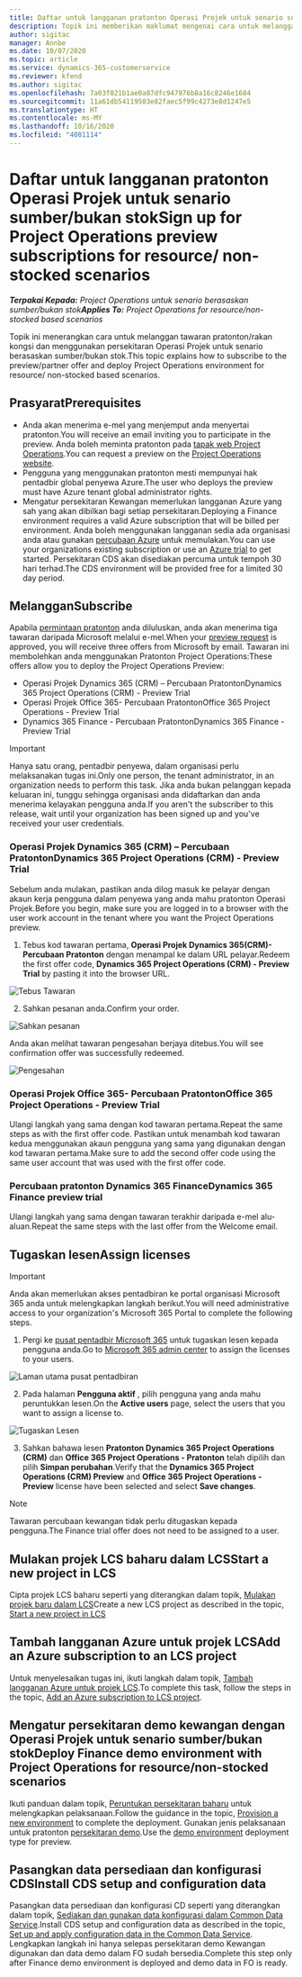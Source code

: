 ```yaml
---
title: Daftar untuk langganan pratonton Operasi Projek untuk senario sumber/bukan stok
description: Topik ini memberikan maklumat mengenai cara untuk melanggan dan menggunakan Operasi Projek untuk senario berasaskan sumber/bukan stok.
author: sigitac
manager: Annbe
ms.date: 10/07/2020
ms.topic: article
ms.service: dynamics-365-customerservice
ms.reviewer: kfend
ms.author: sigitac
ms.openlocfilehash: 7a03f021b1ae0a87dfc947976b8a16c8246e1684
ms.sourcegitcommit: 11a61db54119503e82faec5f99c4273e8d1247e5
ms.translationtype: HT
ms.contentlocale: ms-MY
ms.lasthandoff: 10/16/2020
ms.locfileid: "4081114"
---
```

# <a name="sign-up-for-project-operations-preview-subscriptions-for-resource-non-stocked-scenarios"></a><span data-ttu-id="d3d41-103">Daftar untuk langganan pratonton Operasi Projek untuk senario sumber/bukan stok</span><span class="sxs-lookup"><span data-stu-id="d3d41-103">Sign up for Project Operations preview subscriptions for resource/ non-stocked scenarios</span></span>

<span data-ttu-id="d3d41-104">_**Terpakai Kepada:** Project Operations untuk senario berasaskan sumber/bukan stok_</span><span class="sxs-lookup"><span data-stu-id="d3d41-104">_**Applies To:** Project Operations for resource/non-stocked based scenarios_</span></span>

<span data-ttu-id="d3d41-105">Topik ini menerangkan cara untuk melanggan tawaran pratonton/rakan kongsi dan menggunakan persekitaran Operasi Projek untuk senario berasaskan sumber/bukan stok.</span><span class="sxs-lookup"><span data-stu-id="d3d41-105">This topic explains how to subscribe to the preview/partner offer and deploy Project Operations environment for resource/ non-stocked based scenarios.</span></span>

## <a name="prerequisites"></a><span data-ttu-id="d3d41-106">Prasyarat</span><span class="sxs-lookup"><span data-stu-id="d3d41-106">Prerequisites</span></span>

- <span data-ttu-id="d3d41-107">Anda akan menerima e-mel yang menjemput anda menyertai pratonton.</span><span class="sxs-lookup"><span data-stu-id="d3d41-107">You will receive an email inviting you to participate in the preview.</span></span> <span data-ttu-id="d3d41-108">Anda boleh meminta pratonton pada [tapak web Project Operations](https://dynamics.microsoft.com/en-us/project-operations/overview/).</span><span class="sxs-lookup"><span data-stu-id="d3d41-108">You can request a preview on the [Project Operations website](https://dynamics.microsoft.com/en-us/project-operations/overview/).</span></span>
- <span data-ttu-id="d3d41-109">Pengguna yang menggunakan pratonton mesti mempunyai hak pentadbir global penyewa Azure.</span><span class="sxs-lookup"><span data-stu-id="d3d41-109">The user who deploys the preview must have Azure tenant global administrator rights.</span></span>
- <span data-ttu-id="d3d41-110">Mengatur persekitaran Kewangan memerlukan langganan Azure yang sah yang akan dibilkan bagi setiap persekitaran.</span><span class="sxs-lookup"><span data-stu-id="d3d41-110">Deploying a Finance environment requires a valid Azure subscription that will be billed per environment.</span></span> <span data-ttu-id="d3d41-111">Anda boleh menggunakan langganan sedia ada organisasi anda atau gunakan [percubaan Azure](https://azure.microsoft.com/en-us/free/) untuk memulakan.</span><span class="sxs-lookup"><span data-stu-id="d3d41-111">You can use your organizations existing subscription or use an [Azure trial](https://azure.microsoft.com/en-us/free/) to get started.</span></span> <span data-ttu-id="d3d41-112">Persekitaran CDS akan disediakan percuma untuk tempoh 30 hari terhad.</span><span class="sxs-lookup"><span data-stu-id="d3d41-112">The CDS environment will be provided free for a limited 30 day period.</span></span>

## <a name="subscribe"></a><span data-ttu-id="d3d41-113">Melanggan</span><span class="sxs-lookup"><span data-stu-id="d3d41-113">Subscribe</span></span>

<span data-ttu-id="d3d41-114">Apabila [permintaan pratonton](https://forms.office.com/FormsPro/Pages/ResponsePage.aspx?id=v4j5cvGGr0GRqy180BHbR56j8lZs0FdAvwT75_WNFyxUMkRDV1NYQU5TNjE2VjhKOVBUNVg2R0s1NC4u) anda diluluskan, anda akan menerima tiga tawaran daripada Microsoft melalui e-mel.</span><span class="sxs-lookup"><span data-stu-id="d3d41-114">When your [preview request](https://forms.office.com/FormsPro/Pages/ResponsePage.aspx?id=v4j5cvGGr0GRqy180BHbR56j8lZs0FdAvwT75_WNFyxUMkRDV1NYQU5TNjE2VjhKOVBUNVg2R0s1NC4u) is approved, you will receive three offers from Microsoft by email.</span></span> <span data-ttu-id="d3d41-115">Tawaran ini membolehkan anda menggunakan Pratonton Project Operations:</span><span class="sxs-lookup"><span data-stu-id="d3d41-115">These offers allow you to deploy the Project Operations Preview:</span></span>

- <span data-ttu-id="d3d41-116">Operasi Projek Dynamics 365 (CRM) – Percubaan Pratonton</span><span class="sxs-lookup"><span data-stu-id="d3d41-116">Dynamics 365 Project Operations (CRM) - Preview Trial</span></span>
- <span data-ttu-id="d3d41-117">Operasi Projek Office 365- Percubaan Pratonton</span><span class="sxs-lookup"><span data-stu-id="d3d41-117">Office 365 Project Operations - Preview Trial</span></span>
- <span data-ttu-id="d3d41-118">Dynamics 365 Finance - Percubaan Pratonton</span><span class="sxs-lookup"><span data-stu-id="d3d41-118">Dynamics 365 Finance - Preview Trial</span></span>

> [!IMPORTANT]
> <span data-ttu-id="d3d41-119">Hanya satu orang, pentadbir penyewa, dalam organisasi perlu melaksanakan tugas ini.</span><span class="sxs-lookup"><span data-stu-id="d3d41-119">Only one person, the tenant administrator, in an organization needs to perform this task.</span></span> <span data-ttu-id="d3d41-120">Jika anda bukan pelanggan kepada keluaran ini, tunggu sehingga organisasi anda didaftarkan dan anda menerima kelayakan pengguna anda.</span><span class="sxs-lookup"><span data-stu-id="d3d41-120">If you aren't the subscriber to this release, wait until your organization has been signed up and you've received your user credentials.</span></span>

### <a name="dynamics-365-project-operations-crm---preview-trial"></a><span data-ttu-id="d3d41-121">Operasi Projek Dynamics 365 (CRM) – Percubaan Pratonton</span><span class="sxs-lookup"><span data-stu-id="d3d41-121">Dynamics 365 Project Operations (CRM) - Preview Trial</span></span> 

<span data-ttu-id="d3d41-122">Sebelum anda mulakan, pastikan anda dilog masuk ke pelayar dengan akaun kerja pengguna dalam penyewa yang anda mahu pratonton Operasi Projek.</span><span class="sxs-lookup"><span data-stu-id="d3d41-122">Before you begin, make sure you are logged in to a browser with the user work account in the tenant where you want the Project Operations preview.</span></span>

1. <span data-ttu-id="d3d41-123">Tebus kod tawaran pertama, **Operasi Projek Dynamics 365(CRM)- Percubaan Pratonton** dengan menampal ke dalam URL pelayar.</span><span class="sxs-lookup"><span data-stu-id="d3d41-123">Redeem the first offer code, **Dynamics 365 Project Operations (CRM) - Preview Trial** by pasting it into the browser URL.</span></span>

![Tebus Tawaran](./media/16RedeemFirstOfferNew.png)

2. <span data-ttu-id="d3d41-125">Sahkan pesanan anda.</span><span class="sxs-lookup"><span data-stu-id="d3d41-125">Confirm your order.</span></span>

![Sahkan pesanan](./media/17ConfirmOrderNew.png)

<span data-ttu-id="d3d41-127">Anda akan melihat tawaran pengesahan berjaya ditebus.</span><span class="sxs-lookup"><span data-stu-id="d3d41-127">You will see confirmation offer was successfully redeemed.</span></span>

![Pengesahan](./media/18OrderConfirmationNew.png)

### <a name="office-365-project-operations---preview-trial"></a><span data-ttu-id="d3d41-129">Operasi Projek Office 365- Percubaan Pratonton</span><span class="sxs-lookup"><span data-stu-id="d3d41-129">Office 365 Project Operations - Preview Trial</span></span>

<span data-ttu-id="d3d41-130">Ulangi langkah yang sama dengan kod tawaran pertama.</span><span class="sxs-lookup"><span data-stu-id="d3d41-130">Repeat the same steps as with the first offer code.</span></span> <span data-ttu-id="d3d41-131">Pastikan untuk menambah kod tawaran kedua menggunakan akaun pengguna yang sama yang digunakan dengan kod tawaran pertama.</span><span class="sxs-lookup"><span data-stu-id="d3d41-131">Make sure to add the second offer code using the same user account that was used with the first offer code.</span></span>

### <a name="dynamics-365-finance-preview-trial"></a><span data-ttu-id="d3d41-132">Percubaan pratonton Dynamics 365 Finance</span><span class="sxs-lookup"><span data-stu-id="d3d41-132">Dynamics 365 Finance preview trial</span></span>

<span data-ttu-id="d3d41-133">Ulangi langkah yang sama dengan tawaran terakhir daripada e-mel alu-aluan.</span><span class="sxs-lookup"><span data-stu-id="d3d41-133">Repeat the same steps with the last offer from the Welcome email.</span></span>

## <a name="assign-licenses"></a><span data-ttu-id="d3d41-134">Tugaskan lesen</span><span class="sxs-lookup"><span data-stu-id="d3d41-134">Assign licenses</span></span>

> [!IMPORTANT]
> <span data-ttu-id="d3d41-135">Anda akan memerlukan akses pentadbiran ke portal organisasi Microsoft 365 anda untuk melengkapkan langkah berikut.</span><span class="sxs-lookup"><span data-stu-id="d3d41-135">You will need administrative access to your organization's Microsoft 365 Portal to complete the following steps.</span></span>

1. <span data-ttu-id="d3d41-136">Pergi ke [pusat pentadbir Microsoft 365](https://portal.office.com/) untuk tugaskan lesen kepada pengguna anda.</span><span class="sxs-lookup"><span data-stu-id="d3d41-136">Go to [Microsoft 365 admin center](https://portal.office.com/) to assign the licenses to your users.</span></span>

![Laman utama pusat pentadbiran](./media/14AdminPortal.png)

2. <span data-ttu-id="d3d41-138">Pada halaman **Pengguna aktif** , pilih pengguna yang anda mahu peruntukkan lesen.</span><span class="sxs-lookup"><span data-stu-id="d3d41-138">On the **Active users** page, select the users that you want to assign a license to.</span></span>

![Tugaskan Lesen](./media/15AssignLicenses.png)

3. <span data-ttu-id="d3d41-140">Sahkan bahawa lesen **Pratonton Dynamics 365 Project Operations (CRM)** dan **Office 365 Project Operations - Pratonton** telah dipilih dan pilih **Simpan perubahan**.</span><span class="sxs-lookup"><span data-stu-id="d3d41-140">Verify that the **Dynamics 365 Project Operations (CRM) Preview** and **Office 365 Project Operations - Preview** license have been selected and select **Save changes**.</span></span>

> [!NOTE]
> <span data-ttu-id="d3d41-141">Tawaran percubaan kewangan tidak perlu ditugaskan kepada pengguna.</span><span class="sxs-lookup"><span data-stu-id="d3d41-141">The Finance trial offer does not need to be assigned to a user.</span></span>

## <a name="start-a-new-project-in-lcs"></a><span data-ttu-id="d3d41-142">Mulakan projek LCS baharu dalam LCS</span><span class="sxs-lookup"><span data-stu-id="d3d41-142">Start a new project in LCS</span></span>

<span data-ttu-id="d3d41-143">Cipta projek LCS baharu seperti yang diterangkan dalam topik, [Mulakan projek baru dalam LCS](create-lcs-project.md)</span><span class="sxs-lookup"><span data-stu-id="d3d41-143">Create a new LCS project as described in the topic, [Start a new project in LCS](create-lcs-project.md)</span></span>

## <a name="add-an-azure-subscription-to-an-lcs-project"></a><span data-ttu-id="d3d41-144">Tambah langganan Azure untuk projek LCS</span><span class="sxs-lookup"><span data-stu-id="d3d41-144">Add an Azure subscription to an LCS project</span></span>

<span data-ttu-id="d3d41-145">Untuk menyelesaikan tugas ini, ikuti langkah dalam topik, [Tambah langganan Azure untuk projek LCS](resource-add-azure-subscription-lcs-project.md).</span><span class="sxs-lookup"><span data-stu-id="d3d41-145">To complete this task, follow the steps in the topic, [Add an Azure subscription to LCS project](resource-add-azure-subscription-lcs-project.md).</span></span>

## <a name="deploy-finance-demo-environment-with-project-operations-for-resourcenon-stocked-scenarios"></a><span data-ttu-id="d3d41-146">Mengatur persekitaran demo kewangan dengan Operasi Projek untuk senario sumber/bukan stok</span><span class="sxs-lookup"><span data-stu-id="d3d41-146">Deploy Finance demo environment with Project Operations for resource/non-stocked scenarios</span></span>

<span data-ttu-id="d3d41-147">Ikuti panduan dalam topik, [Peruntukan persekitaran baharu](resource-provision-new-environment.md) untuk melengkapkan pelaksanaan.</span><span class="sxs-lookup"><span data-stu-id="d3d41-147">Follow the guidance in the topic, [Provision a new environment](resource-provision-new-environment.md) to complete the deployment.</span></span> <span data-ttu-id="d3d41-148">Gunakan jenis pelaksanaan untuk pratonton [persekitaran demo](https://docs.microsoft.com/dynamics365/fin-ops-core/dev-itpro/deployment/deploy-demo-environment).</span><span class="sxs-lookup"><span data-stu-id="d3d41-148">Use the [demo environment](https://docs.microsoft.com/dynamics365/fin-ops-core/dev-itpro/deployment/deploy-demo-environment) deployment type for preview.</span></span> 

## <a name="install-cds-setup-and-configuration-data"></a><span data-ttu-id="d3d41-149">Pasangkan data persediaan dan konfigurasi CDS</span><span class="sxs-lookup"><span data-stu-id="d3d41-149">Install CDS setup and configuration data</span></span>

<span data-ttu-id="d3d41-150">Pasangkan data persediaan dan konfigurasi CD seperti yang diterangkan dalam topik, [Sediakan dan gunakan data konfigurasi dalam Common Data Service](resource-apply-pro-setup-config-data.md).</span><span class="sxs-lookup"><span data-stu-id="d3d41-150">Install CDS setup and configuration data as described in the topic, [Set up and apply configuration data in the Common Data Service](resource-apply-pro-setup-config-data.md).</span></span>
<span data-ttu-id="d3d41-151">Lengkapkan langkah ini hanya selepas persekitaran demo Kewangan digunakan dan data demo dalam FO sudah bersedia.</span><span class="sxs-lookup"><span data-stu-id="d3d41-151">Complete this step only after Finance demo environment is deployed and demo data in FO is ready.</span></span>
